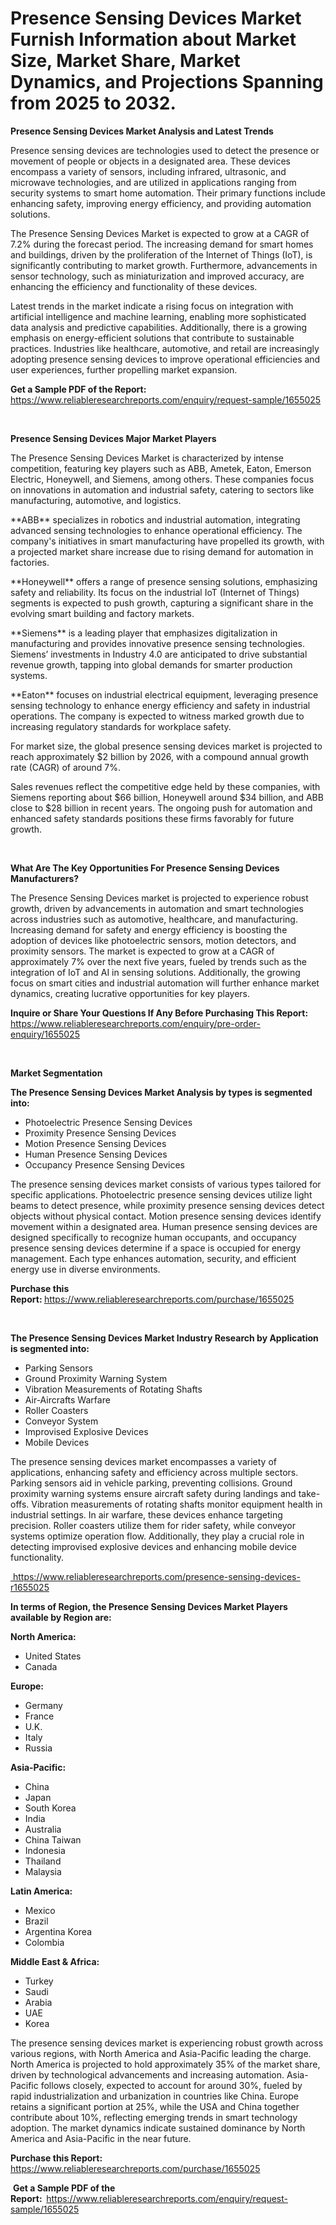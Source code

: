 <p><h1>Presence Sensing Devices Market Furnish Information about Market Size, Market Share, Market Dynamics, and Projections Spanning from 2025 to 2032.</h1></p><p><strong>Presence Sensing Devices Market Analysis and Latest Trends</strong></p>
<p><p>Presence sensing devices are technologies used to detect the presence or movement of people or objects in a designated area. These devices encompass a variety of sensors, including infrared, ultrasonic, and microwave technologies, and are utilized in applications ranging from security systems to smart home automation. Their primary functions include enhancing safety, improving energy efficiency, and providing automation solutions.</p><p>The Presence Sensing Devices Market is expected to grow at a CAGR of 7.2% during the forecast period. The increasing demand for smart homes and buildings, driven by the proliferation of the Internet of Things (IoT), is significantly contributing to market growth. Furthermore, advancements in sensor technology, such as miniaturization and improved accuracy, are enhancing the efficiency and functionality of these devices.</p><p>Latest trends in the market indicate a rising focus on integration with artificial intelligence and machine learning, enabling more sophisticated data analysis and predictive capabilities. Additionally, there is a growing emphasis on energy-efficient solutions that contribute to sustainable practices. Industries like healthcare, automotive, and retail are increasingly adopting presence sensing devices to improve operational efficiencies and user experiences, further propelling market expansion.</p></p>
<p><strong>Get a Sample PDF of the Report:&nbsp;</strong> <a href="https://www.reliableresearchreports.com/enquiry/request-sample/1655025?utm_campaign=3136&utm_medium=2&utm_source=Github&utm_content=ia&utm_term=18042025&utm_id=presence-sensing-devices">https://www.reliableresearchreports.com/enquiry/request-sample/1655025</a></p>
<p>&nbsp;</p>
<p><strong>Presence Sensing Devices Major Market Players</strong></p>
<p><p>The Presence Sensing Devices Market is characterized by intense competition, featuring key players such as ABB, Ametek, Eaton, Emerson Electric, Honeywell, and Siemens, among others. These companies focus on innovations in automation and industrial safety, catering to sectors like manufacturing, automotive, and logistics.</p><p>**ABB** specializes in robotics and industrial automation, integrating advanced sensing technologies to enhance operational efficiency. The company's initiatives in smart manufacturing have propelled its growth, with a projected market share increase due to rising demand for automation in factories.</p><p>**Honeywell** offers a range of presence sensing solutions, emphasizing safety and reliability. Its focus on the industrial IoT (Internet of Things) segments is expected to push growth, capturing a significant share in the evolving smart building and factory markets.</p><p>**Siemens** is a leading player that emphasizes digitalization in manufacturing and provides innovative presence sensing technologies. Siemens’ investments in Industry 4.0 are anticipated to drive substantial revenue growth, tapping into global demands for smarter production systems.</p><p>**Eaton** focuses on industrial electrical equipment, leveraging presence sensing technology to enhance energy efficiency and safety in industrial operations. The company is expected to witness marked growth due to increasing regulatory standards for workplace safety.</p><p>For market size, the global presence sensing devices market is projected to reach approximately $2 billion by 2026, with a compound annual growth rate (CAGR) of around 7%. </p><p>Sales revenues reflect the competitive edge held by these companies, with Siemens reporting about $66 billion, Honeywell around $34 billion, and ABB close to $28 billion in recent years. The ongoing push for automation and enhanced safety standards positions these firms favorably for future growth.</p></p>
<p>&nbsp;</p>
<p><strong>What Are The Key Opportunities For Presence Sensing Devices Manufacturers?</strong></p>
<p><p>The Presence Sensing Devices market is projected to experience robust growth, driven by advancements in automation and smart technologies across industries such as automotive, healthcare, and manufacturing. Increasing demand for safety and energy efficiency is boosting the adoption of devices like photoelectric sensors, motion detectors, and proximity sensors. The market is expected to grow at a CAGR of approximately 7% over the next five years, fueled by trends such as the integration of IoT and AI in sensing solutions. Additionally, the growing focus on smart cities and industrial automation will further enhance market dynamics, creating lucrative opportunities for key players.</p></p>
<p><strong>Inquire or Share Your Questions If Any Before Purchasing This Report:</strong> <a href="https://www.reliableresearchreports.com/enquiry/pre-order-enquiry/1655025?utm_campaign=3136&utm_medium=2&utm_source=Github&utm_content=ia&utm_term=18042025&utm_id=presence-sensing-devices">https://www.reliableresearchreports.com/enquiry/pre-order-enquiry/1655025</a></p>
<p>&nbsp;</p>
<p><strong>Market Segmentation</strong></p>
<p><strong>The Presence Sensing Devices Market Analysis by types is segmented into:</strong></p>
<p><ul><li>Photoelectric Presence Sensing Devices</li><li>Proximity Presence Sensing Devices</li><li>Motion Presence Sensing Devices</li><li>Human Presence Sensing Devices</li><li>Occupancy Presence Sensing Devices</li></ul></p>
<p><p>The presence sensing devices market consists of various types tailored for specific applications. Photoelectric presence sensing devices utilize light beams to detect presence, while proximity presence sensing devices detect objects without physical contact. Motion presence sensing devices identify movement within a designated area. Human presence sensing devices are designed specifically to recognize human occupants, and occupancy presence sensing devices determine if a space is occupied for energy management. Each type enhances automation, security, and efficient energy use in diverse environments.</p></p>
<p><strong>Purchase this Report:&nbsp;</strong><a href="https://www.reliableresearchreports.com/purchase/1655025?utm_campaign=3136&utm_medium=2&utm_source=Github&utm_content=ia&utm_term=18042025&utm_id=presence-sensing-devices">https://www.reliableresearchreports.com/purchase/1655025</a></p>
<p>&nbsp;</p>
<p><strong>The Presence Sensing Devices Market Industry Research by Application is segmented into:</strong></p>
<p><ul><li>Parking Sensors</li><li>Ground Proximity Warning System</li><li>Vibration Measurements of Rotating Shafts</li><li>Air-Aircrafts Warfare</li><li>Roller Coasters</li><li>Conveyor System</li><li>Improvised Explosive Devices</li><li>Mobile Devices</li></ul></p>
<p><p>The presence sensing devices market encompasses a variety of applications, enhancing safety and efficiency across multiple sectors. Parking sensors aid in vehicle parking, preventing collisions. Ground proximity warning systems ensure aircraft safety during landings and take-offs. Vibration measurements of rotating shafts monitor equipment health in industrial settings. In air warfare, these devices enhance targeting precision. Roller coasters utilize them for rider safety, while conveyor systems optimize operation flow. Additionally, they play a crucial role in detecting improvised explosive devices and enhancing mobile device functionality.</p></p>
<p><a href="https://www.reliableresearchreports.com/presence-sensing-devices-r1655025?utm_campaign=3136&utm_medium=2&utm_source=Github&utm_content=ia&utm_term=18042025&utm_id=presence-sensing-devices">&nbsp;https://www.reliableresearchreports.com/presence-sensing-devices-r1655025</a></p>
<p><strong>In terms of Region, the Presence Sensing Devices Market Players available by Region are:</strong></p>
<p>
    <p> <strong> North America: </strong>
        <ul>
            <li>United States</li>
            <li>Canada</li>
        </ul>
        </p> 
    <p> <strong> Europe: </strong>
        <ul>
            <li>Germany</li>
            <li>France</li>
            <li>U.K.</li>
            <li>Italy</li>
            <li>Russia</li>
        </ul>
        </p> 
    <p> <strong> Asia-Pacific: </strong>
        <ul>
            <li>China</li>
            <li>Japan</li>
            <li>South Korea</li>
            <li>India</li>
            <li>Australia</li>
            <li>China Taiwan</li>
            <li>Indonesia</li>
            <li>Thailand</li>
            <li>Malaysia</li>
        </ul>
        </p> 
    <p> <strong> Latin America: </strong>
        <ul>
            <li>Mexico</li>
            <li>Brazil</li>
            <li>Argentina Korea</li>
            <li>Colombia</li>
        </ul>
        </p> 
    <p> <strong> Middle East & Africa: </strong>
        <ul>
            <li>Turkey</li>
            <li>Saudi</li>
            <li>Arabia</li>
            <li>UAE</li>
            <li>Korea</li>
        </ul>
    </p>
    </p>
<p><p>The presence sensing devices market is experiencing robust growth across various regions, with North America and Asia-Pacific leading the charge. North America is projected to hold approximately 35% of the market share, driven by technological advancements and increasing automation. Asia-Pacific follows closely, expected to account for around 30%, fueled by rapid industrialization and urbanization in countries like China. Europe retains a significant portion at 25%, while the USA and China together contribute about 10%, reflecting emerging trends in smart technology adoption. The market dynamics indicate sustained dominance by North America and Asia-Pacific in the near future.</p></p>
<p><strong>Purchase this Report: </strong><a href="https://www.reliableresearchreports.com/purchase/1655025?utm_campaign=3136&utm_medium=2&utm_source=Github&utm_content=ia&utm_term=18042025&utm_id=presence-sensing-devices">https://www.reliableresearchreports.com/purchase/1655025</a></p>
<p>&nbsp;<strong>Get a Sample PDF of the Report:&nbsp;&nbsp;</strong><a href="https://www.reliableresearchreports.com/enquiry/request-sample/1655025?utm_campaign=3136&utm_medium=2&utm_source=Github&utm_content=ia&utm_term=18042025&utm_id=presence-sensing-devices">https://www.reliableresearchreports.com/enquiry/request-sample/1655025</a></p>
<p><strong></strong></p>
<p><p></p><p></p><p></p></p>